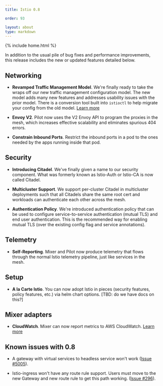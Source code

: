 ```yaml
---
title: Istio 0.8

order: 93

layout: about
type: markdown
---
```

{% include home.html %}

In addition to the usual pile of bug fixes and performance improvements, this release includes the new or
updated features detailed below.

## Networking

- **Revamped Traffic Management Model**. We're finally ready to take the wraps off our new traffic
management configuration model. The new model adds many new features and addresses usability issues
with the prior model. There is a conversion tool built into `istioctl` to help migrate your config from
the old model. [Learn more]({{home}}/docs/tasks/traffic-management-v1alpha3/)

- **Envoy V2**. Pilot now uses the V2 Envoy API to program the proxies in the mesh, which increases
effective scalability and eliminates spurious 404 errors.

- **Constrain Inbound Ports**. Restrict the inbound ports in a pod to the ones needed by the apps running inside that pod.

## Security

- **Introducing Citadel**. We've finally given a name to our security component. What was
formerly known as Istio-Auth or Istio-CA is now called Citadel.

- **Multicluster Support**. We support per-cluster Citadel in multicluster deployments such that all Citadels share the same root cert
and workloads can authenticate each other across the mesh.

- **Authentication Policy**. We're introduced authentication policy that can be used to configure service-to-service
authentication (mutual TLS) and end user authentication. This is the recommended way for enabling mutual TLS
(over the existing config flag and service annotations).

## Telemetry

- **Self-Reporting**. Mixer and Pilot now produce telemetry that flows through the normal
Istio telemetry pipeline, just like services in the mesh.

## Setup

- **A la Carte Istio**. You can now adopt Istio in pieces (security features, policy features, etc.) via helm chart
options. [TBD: do we have docs on this?]

## Mixer adapters

- **CloudWatch**. Mixer can now report metrics to AWS CloudWatch.
[Learn more]({{home}}/docs/reference/config/adapters/cloudwatch.html)

## Known issues with 0.8

- A gateway with virtual services to headless service won't work ([Issue #5005](https://github.com/istio/istio/issues/5005)).

- Istio-ingress won't have any route rule support. Users must move to the new Gateway and new route
rule to get this path working. ([Issue #296](https://github.com/istio/issues/issues/296)).
